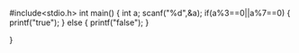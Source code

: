  #include<stdio.h>
int main()
{
    int a;
    scanf("%d",&a);
    if(a%3==0||a%7==0)
    {
        printf("true");
    }
    else
    {
        printf("false");
    }
    
}
